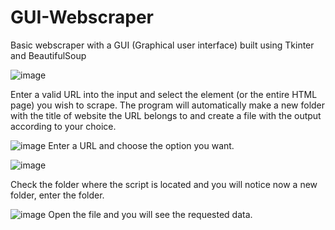 # GUI-Webscraper

Basic webscraper with a GUI (Graphical user interface) built using Tkinter
and BeautifulSoup

![image](https://user-images.githubusercontent.com/124390844/236011867-54410f3d-28b6-4092-8df4-d49ec3ab4f82.png)


Enter a valid URL into the input and select the element (or the entire HTML page) you wish to scrape.
The program will automatically make a new folder with the title of website the URL belongs to and create a file with the output according to your choice.



![image](https://user-images.githubusercontent.com/124390844/236012292-2b8180e6-d52d-49d5-bf8c-48bd348c6a79.png)
Enter a URL and choose the option you want.


![image](https://user-images.githubusercontent.com/124390844/236012345-4e38f5d2-af95-4764-8f9b-6087abf48ad6.png)

Check the folder where the script is located and you will notice now a new folder, enter the folder.

![image](https://user-images.githubusercontent.com/124390844/236012387-5a465773-1584-41f8-9b52-1486a04c6013.png)
Open the file and you will see the requested data.
